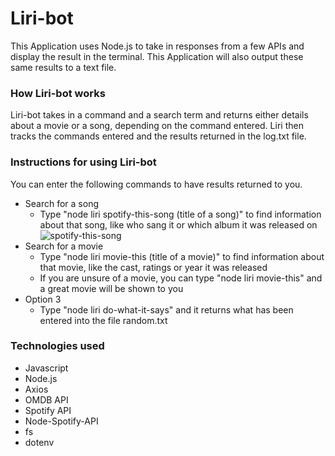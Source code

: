# Liri-bot

This Application uses Node.js to take in responses from a few APIs and display the result in the terminal.  This Application will also output these same results to a text file.

### How Liri-bot works
Liri-bot takes in a command and a search term and returns either details about a movie or a song, depending on the command entered.  Liri then tracks the commands entered and the results returned in the log.txt file.

### Instructions for using Liri-bot
You can enter the following commands to have results returned to you.
* Search for a song
    * Type "node liri spotify-this-song (title of a song)" to find information about that song, like who sang it or which album it was released on
    ![spotify-this-song](../assets/images/screenshots/liri-bot-movie-this.jpg)
* Search for a movie
    * Type "node liri movie-this (title of a movie)" to find information about that movie, like the cast, ratings or year it was released
    * If you are unsure of a movie, you can type "node liri movie-this" and a great movie will be shown to you
* Option 3
    * Type "node liri do-what-it-says" and it returns what has been entered into the file random.txt

### Technologies used
* Javascript
* Node.js
* Axios
* OMDB API
* Spotify API
* Node-Spotify-API
* fs
* dotenv
